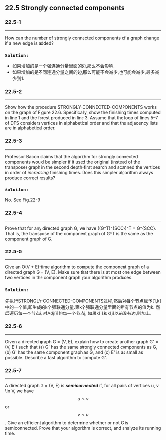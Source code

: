 ## 22.5 Strongly connected components

### 22.5-1
***
How can the number of strongly connected components of a graph change if a new edge is added?

### `Solution:`
* 如果增加的是一个强连通分量里面的边,那么不会影响.
* 如果增加的是不同连通分量之间的边,那么可能不会减少,也可能会减少,最多减少到1.

### 22.5-2
***
Show how the procedure STRONGLY-CONNECTED-COMPONENTS works on the graph of Figure 22.6. Specifically, show the finishing times computed 
in line 1 and the forest produced in line 3. Assume that the loop of lines 5–7 of DFS considers vertices in alphabetical order and that 
the adjacency lists are in alphabetical order.

### 22.5-3
***
Professor Bacon claims that the algorithm for strongly connected components would be simpler if it used the original (instead of the 
transpose) graph in the second depth-first search and scanned the vertices in order of _increasing_ finishing times. Does this simpler 
algorithm always produce correct results?

### `Solution:`
No. See Fig.22-9

### 22.5-4
***
Prove that for any directed graph G, we have ((G^T)^{SCC})^T = G^{SCC}. That is, the transpose of the component graph of G^T is the same 
as the component graph of G.

### 22.5-5
***
Give an O(V + E)-time algorithm to compute the component graph of a directed graph G = (V, E). Make sure that there is at most one edge 
between two vertices in the component graph your algorithm produces.

### `Solution:`
先执行STRONGLY-CONNECTED-COMPONENTS过程,然后对每个节点赋予[1,k]中的一个值,即生成的k个强联通分量.第k个强联通分量里面的所有节点的值为k. 
然后遍历每一个节点i, 对Adj[i]的每一个节点j, 如果k[i]和k[j]以前没有边,则加上.

### 22.5-6
***
Given a directed graph G = (V, E), explain how to create another graph G' = (V, E') such that (a) G' has the same strongly connected 
components as G, (b) G' has the same component graph as G, and (c) E' is as small as possible. Describe a fast algorithm to compute G'.

### 22.5-7 
***
A directed graph G = (V, E) is __*semiconnected*__ if, for all pairs of vertices u, v \in V, we have $$u \leadsto v$$ or $$v \leadsto u$$. 
Give an efficient algorithm to determine whether or not G is semiconnected. Prove that your algorithm is correct, and analyze its running 
time.


